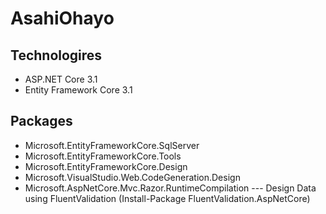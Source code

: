 # AsahiOhayo
## Technologires
- ASP.NET Core 3.1
- Entity Framework Core 3.1
## Packages
- Microsoft.EntityFrameworkCore.SqlServer
- Microsoft.EntityFrameworkCore.Tools
- Microsoft.EntityFrameworkCore.Design
- Microsoft.VisualStudio.Web.CodeGeneration.Design
- Microsoft.AspNetCore.Mvc.Razor.RuntimeCompilation
--- Design Data using FluentValidation (Install-Package FluentValidation.AspNetCore)